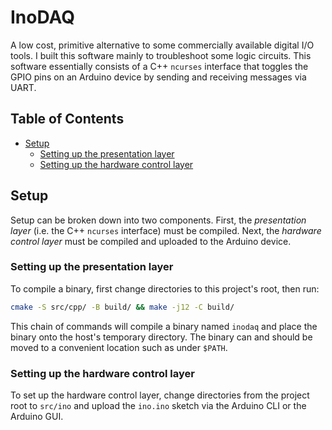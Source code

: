 # InoDAQ
A low cost, primitive alternative to some commercially available digital I/O tools. I built this software mainly to troubleshoot some logic circuits. This software essentially consists of a C++ `ncurses` interface that toggles the GPIO pins on an Arduino device by sending and receiving messages via UART.
## Table of Contents
  - [Setup](#installation)
    - [Setting up the presentation layer](#setting-up-the-presentation-layer)
    - [Setting up the hardware control layer](#setting-up-the-hardware-control-layer)
## Setup
Setup can be broken down into two components. First, the _presentation layer_ (i.e. the C++ `ncurses` interface) must be compiled. Next, the _hardware control layer_ must be compiled and uploaded to the Arduino device.
### Setting up the presentation layer
To compile a binary, first change directories to this project's root, then run:
```bash
cmake -S src/cpp/ -B build/ && make -j12 -C build/
```
This chain of commands will compile a binary named `inodaq` and place the binary onto the host's temporary directory. The binary can and should be moved to a convenient location such as under `$PATH`.
### Setting up the hardware control layer
To set up the hardware control layer, change directories from the project root to `src/ino` and upload the `ino.ino` sketch via the Arduino CLI or the Arduino GUI.
